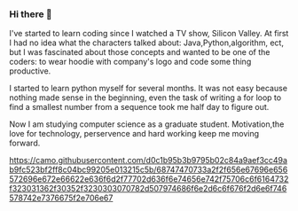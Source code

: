 ### Hi there 👋


I've started to learn coding since I watched a TV show, Silicon Valley. At first I had no idea what the characters talked about: Java,Python,algorithm, ect, but I was fascinated about those concepts and wanted to be one of the coders: to wear hoodie with company's logo and code some thing productive. 

I started to learn python myself for several months. It was not easy because nothing made sense in the beginning, even the task of writing a for loop to find a smallest number from a sequence took me half day to figure out.

Now I am studying computer science as a graduate student. Motivation,the love for technology, perservence and hard working keep me moving forward.

https://camo.githubusercontent.com/d0c1b95b3b9795b02c84a9aef3cc49ab9fc523bf2ff8c04bc99205e013215c5b/68747470733a2f2f656e67696e656572696e672e66622e636f6d2f77702d636f6e74656e742f75706c6f6164732f323031362f30352f3230303070782d507974686f6e2d6c6f676f2d6e6f746578742e7376675f2e706e67





